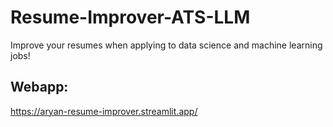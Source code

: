 # Resume-Improver-ATS-LLM
Improve your resumes when applying to data science and machine learning jobs!

## Webapp:
https://aryan-resume-improver.streamlit.app/
